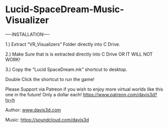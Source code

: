 # Lucid-SpaceDream-Music-Visualizer

—-INSTALLATION—-

1.) Extract “VR_Visualizers” Folder directly into C Drive.

2.) Make Sure that is is extracted directly into C Drive OR IT WILL NOT WORK!

3.) Copy the “Lucid SpaceDream.ink” shortcut to desktop.

Double Click the shortcut to run the game!




Please Support via Patreon if you wish to enjoy more virtual worlds like this one in the future!
Only a dollar each!
https://www.patreon.com/davis3d?ty=h

Author:
www.davis3d.com

Music:
https://soundcloud.com/davis3d

